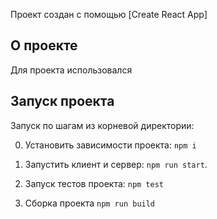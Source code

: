 Проект создан с помощью [Create React App]

## О проекте
Для проекта использовался 

## Запуск проекта
Запуск по шагам из корневой директории:

0. Установить зависимости проекта: `npm i`
1. Запустить клиент и сервер: `npm run start`.

2. Запуск тестов проекта: `npm test`

3. Сборка проекта `npm run build`
